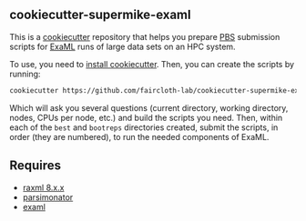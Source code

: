 ## cookiecutter-supermike-examl

This is a [cookiecutter](https://github.com/audreyr/cookiecutter) repository that helps you prepare [PBS](http://en.wikipedia.org/wiki/Portable_Batch_System) submission scripts for [ExaML](http://sco.h-its.org/exelixis/web/software/examl/index.html) runs of large data sets on an HPC system.

To use, you need to [install cookiecutter](http://cookiecutter.readthedocs.org/en/latest/installation.html).  Then, you can create the scripts by running:

```bash
cookiecutter https://github.com/faircloth-lab/cookiecutter-supermike-examl
```

Which will ask you several questions (current directory, working directory, nodes, CPUs per node, etc.) and build the scripts you need.  Then, within each of the `best` and `bootreps` directories created, submit the scripts, in order (they are numbered), to run the needed components of ExaML.

## Requires

* [raxml 8.x.x](http://sco.h-its.org/exelixis/web/software/raxml/index.html)
* [parsimonator](http://sco.h-its.org/exelixis/web/software/parsimonator/index.html)
* [examl](http://sco.h-its.org/exelixis/web/software/examl/index.html)

